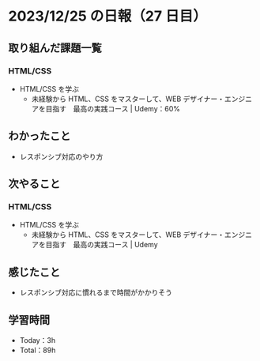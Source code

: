 # 2023/12/25 の日報（27 日目）

## 取り組んだ課題一覧

### HTML/CSS

- HTML/CSS を学ぶ
  - 未経験から HTML、CSS をマスターして、WEB デザイナー・エンジニアを目指す　最高の実践コース | Udemy：60%

## わかったこと

- レスポンシブ対応のやり方

## 次やること

### HTML/CSS

- HTML/CSS を学ぶ
  - 未経験から HTML、CSS をマスターして、WEB デザイナー・エンジニアを目指す　最高の実践コース | Udemy

## 感じたこと

- レスポンシブ対応に慣れるまで時間がかかりそう

## 学習時間

- Today：3h
- Total：89h
